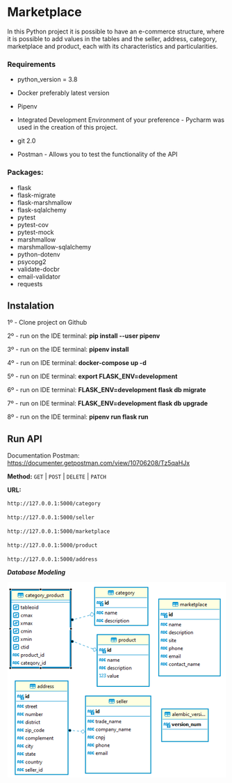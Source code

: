 # Marketplace
 In this Python project it is possible to have an e-commerce structure, where it is possible to add values in
  the tables and the seller, address, category, marketplace and product, each with its characteristics and particularities.

### Requirements

* python_version = 3.8

* Docker preferably latest version

* Pipenv

* Integrated Development Environment of your preference - Pycharm was used in the creation of this project.

* git 2.0

* Postman - Allows you to test the functionality of the API

### Packages:
* flask 
* flask-migrate
* flask-marshmallow
* flask-sqlalchemy
* pytest
* pytest-cov
* pytest-mock
* marshmallow
* marshmallow-sqlalchemy
* python-dotenv
* psycopg2
* validate-docbr
* email-validator
* requests


## Instalation

1º - 
Clone project on Github

2º - 
run on the IDE terminal: ****pip install --user pipenv****

3º - 
run on the IDE terminal: ****pipenv install****

4º - 
run on IDE terminal: ****docker-compose up -d****

5º - 
run on IDE terminal: ****export FLASK_ENV=development**** 

6º - 
run on IDE terminal: ****FLASK_ENV=development flask db migrate****           

7º - 
run on IDE terminal: ****FLASK_ENV=development flask db upgrade****     

8º -  run on the IDE terminal: ****pipenv run flask run****

## Run API

Documentation Postman:
https://documenter.getpostman.com/view/10706208/Tz5qaHJx

**Method:**
`GET` | `POST` | `DELETE` | `PATCH`

**URL:** 

``` 
http://127.0.0.1:5000/category

http://127.0.0.1:5000/seller

http://127.0.0.1:5000/marketplace

http://127.0.0.1:5000/product

http://127.0.0.1:5000/address
``` 

***Database Modeling***

 ![](app/utils/images/databaseModeling.PNG?raw=true)